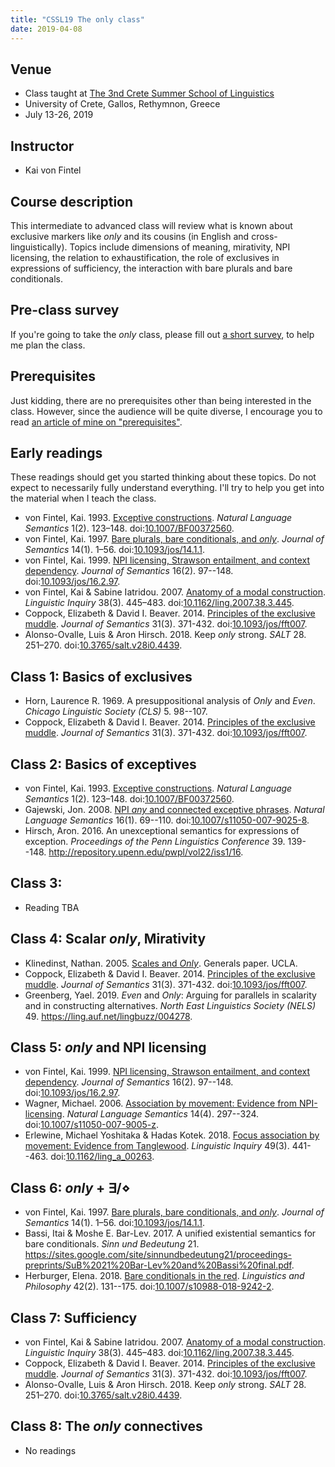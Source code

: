 ```yaml
---
title: "CSSL19 The only class"
date: 2019-04-08
---
```


## Venue

- Class taught at [The 3nd Crete Summer School of Linguistics](https://www.phl.uoc.gr/cssl19/index.php)
- University of Crete, Gallos, Rethymnon, Greece
- July 13-26, 2019

## Instructor

- Kai von Fintel

## Course description

This intermediate to advanced class will review what is known about exclusive markers like *only* and its cousins (in English and cross-linguistically). Topics include dimensions of meaning, mirativity, NPI licensing, the relation to exhaustification, the role of exclusives in expressions of sufficiency, the interaction with bare plurals and bare conditionals. 

## Pre-class survey

If you're going to take the *only* class, please fill out [a short survey](https://forms.gle/AbLmsNEiwCQNxKBo7), to help me plan the class.

## Prerequisites

Just kidding, there are no prerequisites other than being interested in the class. However, since the audience will be quite diverse, I encourage you to read [an article of mine on "prerequisites"](http://www.kaivonfintel.org/prerequisites/).

## Early readings

These readings should get you started thinking about these topics. Do not expect to necessarily fully understand everything. I'll try to help you get into the material when I teach the class.

- von Fintel, Kai. 1993. [Exceptive constructions](http://mit.edu/fintel/fintel-1993-exceptives.pdf). *Natural Language Semantics* 1(2). 123–148. doi:[10.1007/BF00372560](https://doi.org/10.1007/BF00372560).
- von Fintel, Kai. 1997. [Bare plurals, bare conditionals, and *only*](http://mit.edu/fintel/fintel-1997-bare.pdf). *Journal of Semantics* 14(1). 1–56. doi:[10.1093/jos/14.1.1](https://doi.org/10.1093/jos/14.1.1). 
- von Fintel, Kai. 1999. [NPI licensing, Strawson entailment, and context dependency](http://mit.edu/fintel/fintel-1999-npi.pdf). *Journal of Semantics* 16(2). 97--148. doi:[10.1093/jos/16.2.97](https://doi.org/10.1093/jos/16.2.97).
- von Fintel, Kai & Sabine Iatridou. 2007. [Anatomy of a modal construction](http://mit.edu/fintel/fintel-iatridou-2007-anatomy.pdf). *Linguistic Inquiry* 38(3). 445–483. doi:[10.1162/ling.2007.38.3.445](https://doi.org/10.1162/ling.2007.38.3.445).
- Coppock, Elizabeth & David I. Beaver. 2014. [Principles of the exclusive muddle](/pdf/coppock-beaver-2014-exclusive-muddle). *Journal of Semantics* 31(3). 371-432. doi:[10.1093/jos/fft007](https://doi.org/10.1093/jos/fft007).
- Alonso-Ovalle, Luis & Aron Hirsch. 2018. Keep *only* strong. *SALT* 28. 251–270. doi:[10.3765/salt.v28i0.4439](https://doi.org/10.3765/salt.v28i0.4439).

## Class 1: Basics of exclusives

- Horn, Laurence R. 1969. A presuppositional analysis of *Only* and *Even*. *Chicago Linguistic Society (CLS)* 5. 98--107.
- Coppock, Elizabeth & David I. Beaver. 2014. [Principles of the exclusive muddle](/pdf/coppock-beaver-2014-exclusive-muddle). *Journal of Semantics* 31(3). 371-432. doi:[10.1093/jos/fft007](https://doi.org/10.1093/jos/fft007).

## Class 2: Basics of exceptives

- von Fintel, Kai. 1993. [Exceptive constructions](http://mit.edu/fintel/fintel-1993-exceptives.pdf). *Natural Language Semantics* 1(2). 123–148. doi:[10.1007/BF00372560](https://doi.org/10.1007/BF00372560).
- Gajewski, Jon. 2008. [NPI *any* and connected exceptive phrases](/pdf/gajewski-2008-exceptives.pdf). *Natural Language Semantics* 16(1). 69--110. doi:[10.1007/s11050-007-9025-8](https://doi.org/10.1007/s11050-007-9025-8).
- Hirsch, Aron. 2016. An unexceptional semantics for expressions of exception. *Proceedings of the Penn Linguistics Conference* 39. 139--148. <http://repository.upenn.edu/pwpl/vol22/iss1/16>.

## Class 3: 

- Reading TBA

## Class 4: Scalar *only*, Mirativity

- Klinedinst, Nathan. 2005. [Scales and *Only*](/pdf/klinedinst-2005-scales-only.pdf). Generals paper. UCLA.
- Coppock, Elizabeth & David I. Beaver. 2014. [Principles of the exclusive muddle](/pdf/coppock-beaver-2014-exclusive-muddle). *Journal of Semantics* 31(3). 371-432. doi:[10.1093/jos/fft007](https://doi.org/10.1093/jos/fft007).
- Greenberg, Yael. 2019. *Even* and *Only*: Arguing for parallels in scalarity and in constructing alternatives. *North East Linguistics Society (NELS)* 49. <https://ling.auf.net/lingbuzz/004278>.

## Class 5: *only* and NPI licensing

- von Fintel, Kai. 1999. [NPI licensing, Strawson entailment, and context dependency](http://mit.edu/fintel/fintel-1999-npi.pdf). *Journal of Semantics* 16(2). 97--148. doi:[10.1093/jos/16.2.97](https://doi.org/10.1093/jos/16.2.97).
- Wagner, Michael. 2006. [Association by movement: Evidence from NPI-licensing](/pdf/wagner-2006-association-movement.pdf). *Natural Language Semantics* 14(4). 297--324. doi:[10.1007/s11050-007-9005-z](https://doi.org/10.1007/s11050-007-9005-z).
- Erlewine, Michael Yoshitaka & Hadas Kotek. 2018. [Focus association by movement: Evidence from Tanglewood](/pdf/erlewine-kotek-2018-tanglewood.pdf). *Linguistic Inquiry* 49(3). 441--463. doi:[10.1162/ling\_a\_00263](https://doi.org/10.1162/ling_a_00263).

## Class 6: *only* + $\exists/\diamond$

- von Fintel, Kai. 1997. [Bare plurals, bare conditionals, and *only*](http://mit.edu/fintel/fintel-1997-bare.pdf). *Journal of Semantics* 14(1). 1–56. doi:[10.1093/jos/14.1.1](https://doi.org/10.1093/jos/14.1.1). 
- Bassi, Itai & Moshe E. Bar-Lev. 2017. A unified existential semantics for bare conditionals. *Sinn und Bedeutung* 21. <https://sites.google.com/site/sinnundbedeutung21/proceedings-preprints/SuB%2021%20Bar-Lev%20and%20Bassi%20final.pdf>.
- Herburger, Elena. 2018. [Bare conditionals in the red](/pdf/herburger-2018-conditionals-red.pdf). *Linguistics and Philosophy* 42(2). 131--175. doi:[10.1007/s10988-018-9242-2](https://doi.org/10.1007/s10988-018-9242-2).

## Class 7: Sufficiency

- von Fintel, Kai & Sabine Iatridou. 2007. [Anatomy of a modal construction](http://mit.edu/fintel/fintel-iatridou-2007-anatomy.pdf). *Linguistic Inquiry* 38(3). 445–483. doi:[10.1162/ling.2007.38.3.445](https://doi.org/10.1162/ling.2007.38.3.445).
- Coppock, Elizabeth & David I. Beaver. 2014. [Principles of the exclusive muddle](/pdf/coppock-beaver-2014-exclusive-muddle). *Journal of Semantics* 31(3). 371-432. doi:[10.1093/jos/fft007](https://doi.org/10.1093/jos/fft007).
- Alonso-Ovalle, Luis & Aron Hirsch. 2018. Keep *only* strong. *SALT* 28. 251–270. doi:[10.3765/salt.v28i0.4439](https://doi.org/10.3765/salt.v28i0.4439).

## Class 8: The *only* connectives

- No readings
